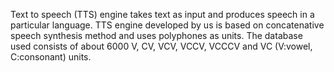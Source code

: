 Text to speech (TTS) engine takes text as input and produces speech in a particular language. TTS engine developed by us is based on concatenative speech synthesis method and uses polyphones as units. The database used consists of about 6000 V, CV, VCV, VCCV, VCCCV and VC (V:vowel, C:consonant) units.